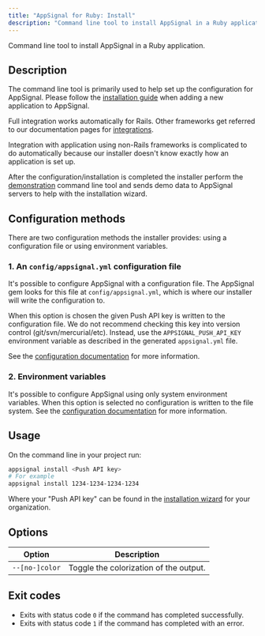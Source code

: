 ```yaml
---
title: "AppSignal for Ruby: Install"
description: "Command line tool to install AppSignal in a Ruby application. Documentation on usage, options and configuration methods."
---
```


Command line tool to install AppSignal in a Ruby application.

## Description

The command line tool is primarily used to help set up the configuration for AppSignal. Please follow the [installation guide](/application/new-application.html) when adding a new application to AppSignal.

Full integration works automatically for Rails. Other frameworks get referred to
our documentation pages for [integrations](/ruby/integrations/).

Integration with application using non-Rails frameworks is complicated to do automatically because our installer doesn't know exactly how an application is set up.

After the configuration/installation is completed the installer perform the [demonstration](demo.html) command line tool and sends demo data to AppSignal servers to help with the installation wizard.

## Configuration methods

There are two configuration methods the installer provides: using a configuration file or using environment variables.

### 1. An `config/appsignal.yml` configuration file

It's possible to configure AppSignal with a configuration file. The AppSignal gem looks for this file at `config/appsignal.yml`, which is where our installer will write the configuration to.

When this option is chosen the given Push API key is written to the configuration file. We do not recommend checking this key into version control (git/svn/mercurial/etc). Instead, use the `APPSIGNAL_PUSH_API_KEY` environment variable as described in the generated `appsignal.yml` file.

See the [configuration documentation](/ruby/configuration) for more information.

### 2. Environment variables

It's possible to configure AppSignal using only system environment variables. When this option is selected no configuration is written to the file system. See the [configuration documentation](/ruby/configuration) for more information.

## Usage

On the command line in your project run:

```bash
appsignal install <Push API key>
# For example
appsignal install 1234-1234-1234-1234
```

Where your "Push API key" can be found in the [installation wizard](https://appsignal.com/redirect-to/organization?to=sites/new) for your organization.

## Options

| Option | Description |
| ------ | ----------- |
| `--[no-]color` | Toggle the colorization of the output. |

## Exit codes

- Exits with status code `0` if the command has completed successfully.
- Exits with status code `1` if the command has completed with an error.
